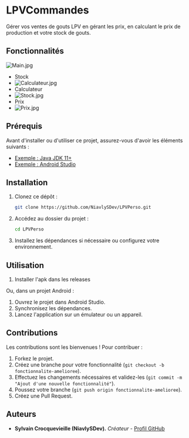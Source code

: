 # LPVCommandes

Gérer vos ventes de gouts LPV en gérant les prix, en calculant le prix de production et votre stock de gouts.

## Fonctionnalités

![Main.jpg](screens/Main.jpg)
- Stock
- ![Calculateur.jpg](screens/Calculateur.jpg)
- Calculateur
- ![Stock.jpg](screens/Stock.jpg)
- Prix
- ![Prix.jpg](screens/Prix.jpg)

## Prérequis

Avant d'installer ou d'utiliser ce projet, assurez-vous d'avoir les éléments suivants :

- [Exemple : Java JDK 11+](https://www.oracle.com/java/technologies/javase-jdk11-downloads.html)
- [Exemple : Android Studio](https://developer.android.com/studio)

## Installation

1. Clonez ce dépôt :

   ```bash
   git clone https://github.com/NiavlySDev/LPVPerso.git
   ```

2. Accédez au dossier du projet :

   ```bash
   cd LPVPerso
   ```

3. Installez les dépendances si nécessaire ou configurez votre environnement.

## Utilisation

1. Installer l'apk dans les releases


Ou, dans un projet Android :

1. Ouvrez le projet dans Android Studio.
2. Synchronisez les dépendances.
3. Lancez l'application sur un émulateur ou un appareil.

## Contributions

Les contributions sont les bienvenues ! Pour contribuer :

1. Forkez le projet.
2. Créez une branche pour votre fonctionnalité (`git checkout -b fonctionnalite-amelioree`).
3. Effectuez les changements nécessaires et validez-les (`git commit -m "Ajout d'une nouvelle fonctionnalité"`).
4. Poussez votre branche (`git push origin fonctionnalite-amelioree`).
5. Créez une Pull Request.

## Auteurs

- **Sylvain Crocquevieille (NiavlySDev).** _Créateur_ - [Profil GitHub](https://github.com/NiavlySDev)